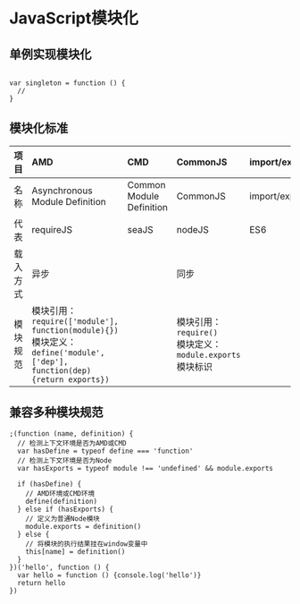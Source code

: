# JavaScript模块化

## 单例实现模块化

```

var singleton = function () {
  // 
}

```

## 模块化标准

| **项目** | **AMD** | **CMD** | **CommonJS** | **import/export** |
| :--- | :--- | :--- | :--- | :--- |
| 名称 | Asynchronous Module Definition | Common Module Definition | CommonJS | import/export |
| 代表 | requireJS | seaJS | nodeJS | ES6 |
| 载入方式 | 异步 |  | 同步 |  |
| 模块规范 | 模块引用：`require(['module'], function(module){})`<br>模块定义：`define('module', ['dep'], function(dep){return exports})` |  | 模块引用：`require()`<br>模块定义：`module.exports`<br>模块标识 |  |

## 兼容多种模块规范


    ;(function (name, definition) {
      // 检测上下文环境是否为AMD或CMD
      var hasDefine = typeof define === 'function'
      // 检测上下文环境是否为Node
      var hasExports = typeof module !== 'undefined' && module.exports

      if (hasDefine) {
        // AMD环境或CMD环境
        define(definition)
      } else if (hasExports) {
        // 定义为普通Node模块
        module.exports = definition()
      } else {
        // 将模块的执行结果挂在window变量中
        this[name] = definition()
      }
    })('hello', function () {
      var hello = function () {console.log('hello')}
      return hello
    })
    

